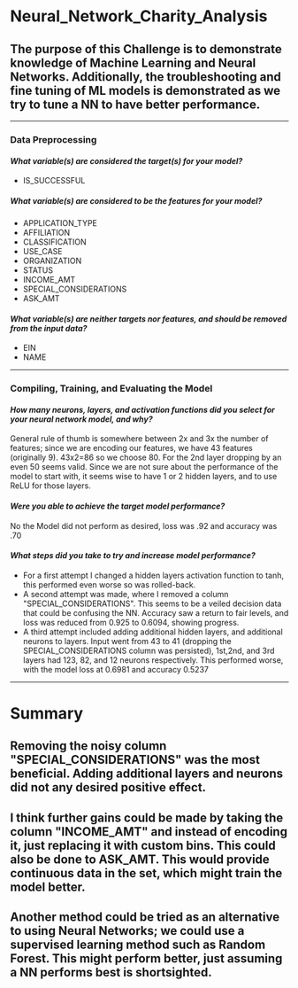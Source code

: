 # Neural_Network_Charity_Analysis
## The purpose of this Challenge is to demonstrate knowledge of Machine Learning and Neural Networks.  Additionally, the troubleshooting and fine tuning of ML models is demonstrated as we try to tune a NN to have better performance.

---

### Data Preprocessing
#### _What variable(s) are considered the target(s) for your model?_
* IS_SUCCESSFUL
##### _What variable(s) are considered to be the features for your model?_
* APPLICATION_TYPE
* AFFILIATION
* CLASSIFICATION
* USE_CASE
* ORGANIZATION
* STATUS
* INCOME_AMT
* SPECIAL_CONSIDERATIONS
* ASK_AMT

#### _What variable(s) are neither targets nor features, and should be removed from the input data?_   
* EIN
* NAME

---

### Compiling, Training, and Evaluating the Model
#### _How many neurons, layers, and activation functions did you select for your neural network model, and why?_  
    
    
    
General rule of thumb is somewhere between 2x and 3x the number of features; since we are encoding our features, we have 43 features (originally 9).
43x2=86 so we choose 80. For the 2nd layer dropping by an even 50 seems valid.
Since we are not sure about the performance of the model to start with, it seems wise to have 1 or 2 hidden layers, and to use ReLU for those layers.

#### _Were you able to achieve the target model performance?_
No the Model did not perform as desired, loss was .92 and accuracy was .70

#### _What steps did you take to try and increase model performance?_
* For a first attempt I changed a hidden layers activation function to tanh, this performed even worse so was rolled-back.
* A second attempt was made, where I removed a column "SPECIAL_CONSIDERATIONS".  This seems to be a veiled decision data that could be confusing the NN.  Accuracy saw a return to fair levels, and loss was reduced from 0.925 to 0.6094, showing progress.
* A third attempt included adding additional hidden layers, and additional neurons to layers. Input went from 43 to 41 (dropping the SPECIAL_CONSIDERATIONS column was persisted), 1st,2nd, and 3rd layers had 123, 82, and 12 neurons respectively. This performed worse, with the model loss at 0.6981 and accuracy 0.5237

---
# Summary
## Removing the noisy column "SPECIAL_CONSIDERATIONS" was the most beneficial. Adding additional layers and neurons did not any desired positive effect. 
## I think further gains could be made by taking the column "INCOME_AMT" and instead of encoding it, just replacing it with custom bins. This could also be done to ASK_AMT.  This would provide continuous data in the set, which might train the model better.
## Another method could be tried as an alternative to using Neural Networks; we could use a supervised learning method such as Random Forest. This might perform better, just assuming a NN performs best is shortsighted.

